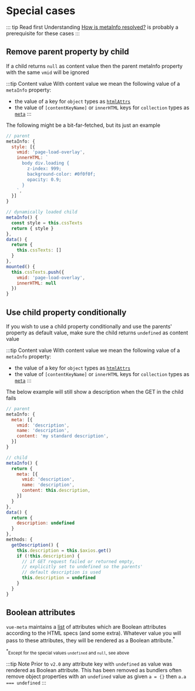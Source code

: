# Special cases

::: tip Read first
Understanding [How is metaInfo resolved?](/faq/#concatenate-metadata) is probably a prerequisite for these cases
:::

## Remove parent property by child

If a child returns `null` as content value then the parent metaInfo property with the same `vmid` will be ignored

:::tip Content value
With content value we mean the following value of a `metaInfo` property:
- the value of a key for `object` types as [`htmlAttrs`](/api/#htmlattrs)
- the value of `[contentKeyName]` or `innerHTML` keys for `collection` types as [`meta`](/api/#meta)
:::

The following might be a bit-far-fetched, but its just an example
```js
// parent
metaInfo: {
  style: [{
    vmid: 'page-load-overlay',
    innerHTML: `
      body div.loading {
        z-index: 999;
        background-color: #0f0f0f;
        opacity: 0.9;
      }
    `,
  }]
}

// dynamically loaded child
metaInfo() {
  const style = this.cssTexts
  return { style }
},
data() {
  return {
    this.cssTexts: []
  }
},
mounted() {
  this.cssTexts.push({
    vmid: 'page-load-overlay',
    innerHTML: null
  })
}
```

## Use child property conditionally

If you wish to use a child property conditionally and use the parents' property as default value, make sure the child returns `undefined` as content value

:::tip Content value
With content value we mean the following value of a `metaInfo` property:
- the value of a key for `object` types as [`htmlAttrs`](/api/#htmlattrs)
- the value of `[contentKeyName]` or `innerHTML` keys for `collection` types as [`meta`](/api/#meta)
:::

The below example will still show a description when the GET in the child fails
```js
// parent
metaInfo: {
  meta: [{
    vmid: 'description',
    name: 'description',
    content: 'my standard description',
  }]
}

// child
metaInfo() {
  return {
    meta: [{
      vmid: 'description',
      name: 'description',
      content: this.description,
    }]
  }
},
data() {
  return {
    description: undefined
  }
},
methods: {
  getDescription() {
    this.description = this.$axios.get()
    if (!this.description) {
      // if GET request failed or returned empty,
      // explicitly set to undefined so the parents'
      // default description is used
      this.description = undefined
    }
  }
}
```

## Boolean attributes

`vue-meta` maintains a [list](https://github.com/nuxt/vue-meta/blob/master/src/shared/constants.js) of attributes which are Boolean attributes according to the HTML specs (and some extra). Whatever value you will pass to these attributes, they will be rendered as a Boolean attribute.<sup>*</sup>

<sup>*</sup><small>Except for the special values `undefined` and `null`, see above</small>

:::tip Note
Prior to `v2.0` any attribute key with `undefined` as value was rendered as Boolean attribute. This has been removed as bundlers often remove object properties with an `undefined` value as given `a = {}` then `a.a === undefined`
:::
